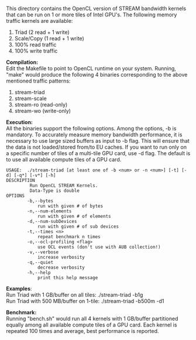 This directory contains the OpenCL version of STREAM bandwidth kernels that can be run on 1 or more tiles of Intel GPU's. The following memory traffic kernels are available:

1.  Triad (2 read + 1 write)
2.  Scale/Copy (1 read + 1 write)
3.  100% read traffic
4.  100% write traffic

**Compilation:** <br>
Edit the Makefile to point to OpenCL runtime on your system. Running, "make" would produce the following 4 binaries corresponding to the above mentioned traffic patterns:

1.  stream-triad
2.  stream-scale
3.  stream-ro (read-only)
4.  stream-wo (write-only)

**Execution:** <br>
All the binaries support the following options. Among the options, -b is mandatory. To accurately measure memory bandwidth performance, it is necessary to use large sized buffers as input to -b flag. This will ensure that the data is not loaded/stored from/to EU caches. If you want to run only on a specific number of tiles of a multi-tile GPU card, use -d flag. The default is to use all available compute tiles of a GPU card.

```
USAGE:  ./stream-triad [at least one of -b <num> or -n <num>] [-t] [-d] [-q*] [-v*] [-h]
DESCRIPTION
         Run OpenCL STREAM Kernels.
         Data-Type is double
OPTIONS
        -b,--bytes
            run with given # of bytes
        -n,--num-elements
            run with given # of elements
        -d,--num-subDevices
            run with given # of sub devices
        -t,--times <n>
            repeat benchmark n times
        -o,--ocl-profiling <flag>
            use OCL events (don't use with AUB collection!)
        -v,--verbose
            increase verbosity
        -q,--quiet
            decrease verbosity
        -h,--help
            print this help message
```


**Examples**: <br>
Run Triad with 1 GB/buffer on all tiles: ./stream-triad -b1g <br>
Run Triad with 500 MB/buffer on 1-tile: ./stream-triad -b500m -d1 <br>

**Benchmark:** <br>
Running "bench.sh" would run all 4 kernels with 1 GB/buffer partitioned equally among all available compute tiles of a GPU card. Each kernel is repeated 100 times and average, best performance is reported.
